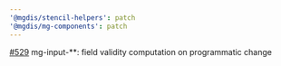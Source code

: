 ```yaml
---
'@mgdis/stencil-helpers': patch
'@mgdis/mg-components': patch
---
```


[#529](https://gitlab.mgdis.fr/core/core-ui/core-ui/-/issues/529) mg-input-\*\*: field validity computation on programmatic change
